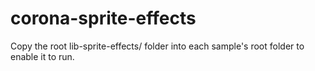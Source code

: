# corona-sprite-effects
Copy the root lib-sprite-effects/ folder into each sample's root folder to enable it to run.

